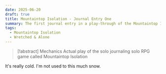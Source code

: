 ```yaml
---
date: 2025-06-20
draft: true
title: Mountaintop Isolation - Journal Entry One
summary: The first journal entry in a play-through of the Mountaintop Isolation solo journalling game
tags:
  - Mountaintop Isolation
  - Wretched & Alone
---
```

> [!abstract] Mechanics
> Actual play of the solo journaling solo RPG game called Mountaintop Isolation

It's really cold. I'm not used to this much snow.
